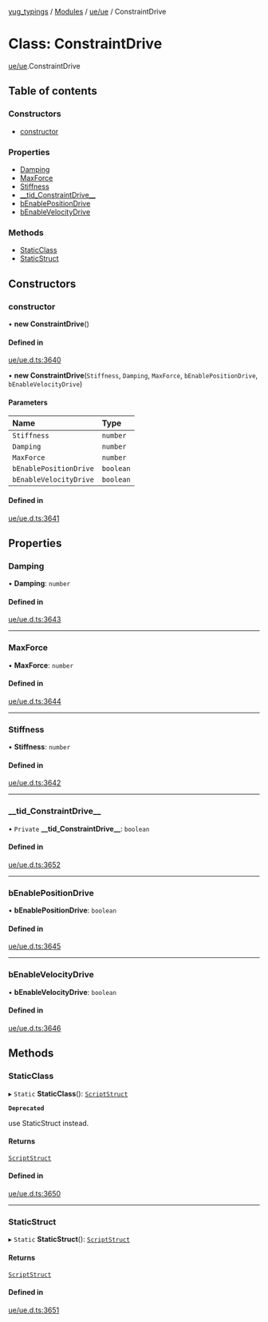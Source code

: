 [yug_typings](../README.md) / [Modules](../modules.md) / [ue/ue](../modules/ue_ue.md) / ConstraintDrive

# Class: ConstraintDrive

[ue/ue](../modules/ue_ue.md).ConstraintDrive

## Table of contents

### Constructors

- [constructor](ue_ue.ConstraintDrive.md#constructor)

### Properties

- [Damping](ue_ue.ConstraintDrive.md#damping)
- [MaxForce](ue_ue.ConstraintDrive.md#maxforce)
- [Stiffness](ue_ue.ConstraintDrive.md#stiffness)
- [\_\_tid\_ConstraintDrive\_\_](ue_ue.ConstraintDrive.md#__tid_constraintdrive__)
- [bEnablePositionDrive](ue_ue.ConstraintDrive.md#benablepositiondrive)
- [bEnableVelocityDrive](ue_ue.ConstraintDrive.md#benablevelocitydrive)

### Methods

- [StaticClass](ue_ue.ConstraintDrive.md#staticclass)
- [StaticStruct](ue_ue.ConstraintDrive.md#staticstruct)

## Constructors

### constructor

• **new ConstraintDrive**()

#### Defined in

[ue/ue.d.ts:3640](https://github.com/YugMetaverse/yug_typings/blob/25cad34/ue/ue.d.ts#L3640)

• **new ConstraintDrive**(`Stiffness`, `Damping`, `MaxForce`, `bEnablePositionDrive`, `bEnableVelocityDrive`)

#### Parameters

| Name | Type |
| :------ | :------ |
| `Stiffness` | `number` |
| `Damping` | `number` |
| `MaxForce` | `number` |
| `bEnablePositionDrive` | `boolean` |
| `bEnableVelocityDrive` | `boolean` |

#### Defined in

[ue/ue.d.ts:3641](https://github.com/YugMetaverse/yug_typings/blob/25cad34/ue/ue.d.ts#L3641)

## Properties

### Damping

• **Damping**: `number`

#### Defined in

[ue/ue.d.ts:3643](https://github.com/YugMetaverse/yug_typings/blob/25cad34/ue/ue.d.ts#L3643)

___

### MaxForce

• **MaxForce**: `number`

#### Defined in

[ue/ue.d.ts:3644](https://github.com/YugMetaverse/yug_typings/blob/25cad34/ue/ue.d.ts#L3644)

___

### Stiffness

• **Stiffness**: `number`

#### Defined in

[ue/ue.d.ts:3642](https://github.com/YugMetaverse/yug_typings/blob/25cad34/ue/ue.d.ts#L3642)

___

### \_\_tid\_ConstraintDrive\_\_

• `Private` **\_\_tid\_ConstraintDrive\_\_**: `boolean`

#### Defined in

[ue/ue.d.ts:3652](https://github.com/YugMetaverse/yug_typings/blob/25cad34/ue/ue.d.ts#L3652)

___

### bEnablePositionDrive

• **bEnablePositionDrive**: `boolean`

#### Defined in

[ue/ue.d.ts:3645](https://github.com/YugMetaverse/yug_typings/blob/25cad34/ue/ue.d.ts#L3645)

___

### bEnableVelocityDrive

• **bEnableVelocityDrive**: `boolean`

#### Defined in

[ue/ue.d.ts:3646](https://github.com/YugMetaverse/yug_typings/blob/25cad34/ue/ue.d.ts#L3646)

## Methods

### StaticClass

▸ `Static` **StaticClass**(): [`ScriptStruct`](ue_ue.ScriptStruct.md)

**`Deprecated`**

use StaticStruct instead.

#### Returns

[`ScriptStruct`](ue_ue.ScriptStruct.md)

#### Defined in

[ue/ue.d.ts:3650](https://github.com/YugMetaverse/yug_typings/blob/25cad34/ue/ue.d.ts#L3650)

___

### StaticStruct

▸ `Static` **StaticStruct**(): [`ScriptStruct`](ue_ue.ScriptStruct.md)

#### Returns

[`ScriptStruct`](ue_ue.ScriptStruct.md)

#### Defined in

[ue/ue.d.ts:3651](https://github.com/YugMetaverse/yug_typings/blob/25cad34/ue/ue.d.ts#L3651)
